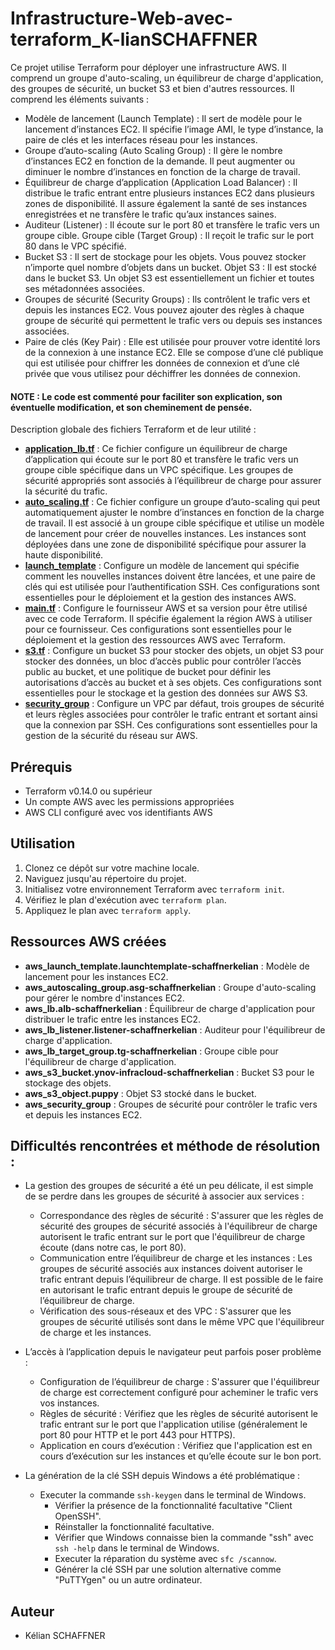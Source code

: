 # Infrastructure-Web-avec-terraform_K-lianSCHAFFNER


Ce projet utilise Terraform pour déployer une infrastructure AWS. Il comprend un groupe d'auto-scaling, un équilibreur de charge d'application, des groupes de sécurité, un bucket S3 et bien d'autres ressources.
Il comprend les éléments suivants :

- Modèle de lancement (Launch Template) : Il sert de modèle pour le lancement d’instances EC2. Il spécifie l’image AMI, le type d’instance, la paire de clés et les interfaces réseau pour les instances.
- Groupe d’auto-scaling (Auto Scaling Group) : Il gère le nombre d’instances EC2 en fonction de la demande. Il peut augmenter ou diminuer le nombre d’instances en fonction de la charge de travail.
- Équilibreur de charge d’application (Application Load Balancer) : Il distribue le trafic entrant entre plusieurs instances EC2 dans plusieurs zones de disponibilité. Il assure également la santé de ses instances enregistrées et ne transfère le trafic qu’aux instances saines.
- Auditeur (Listener) : Il écoute sur le port 80 et transfère le trafic vers un groupe cible.
Groupe cible (Target Group) : Il reçoit le trafic sur le port 80 dans le VPC spécifié.
- Bucket S3 : Il sert de stockage pour les objets. Vous pouvez stocker n’importe quel nombre d’objets dans un bucket.
Objet S3 : Il est stocké dans le bucket S3. Un objet S3 est essentiellement un fichier et toutes ses métadonnées associées.
- Groupes de sécurité (Security Groups) : Ils contrôlent le trafic vers et depuis les instances EC2. Vous pouvez ajouter des règles à chaque groupe de sécurité qui permettent le trafic vers ou depuis ses instances associées.
- Paire de clés (Key Pair) : Elle est utilisée pour prouver votre identité lors de la connexion à une instance EC2. Elle se compose d’une clé publique qui est utilisée pour chiffrer les données de connexion et d’une clé privée que vous utilisez pour déchiffrer les données de connexion.

#### NOTE : Le code est commenté pour faciliter son explication, son éventuelle modification, et son cheminement de pensée.

Description globale des fichiers Terraform et de leur utilité :
- **[application_lb.tf](https://github.com/Dixel1/Infrastructure-Web-avec-terraform_K-lianSCHAFFNER/blob/main/application_lb.tf)** : Ce fichier configure un équilibreur de charge d’application qui écoute sur le port 80 et transfère le trafic vers un groupe cible spécifique dans un VPC spécifique. Les groupes de sécurité appropriés sont associés à l’équilibreur de charge pour assurer la sécurité du trafic.
- **[auto_scaling.tf](https://github.com/Dixel1/Infrastructure-Web-avec-terraform_K-lianSCHAFFNER/blob/main/auto_scaling.tf)** : Ce fichier configure un groupe d’auto-scaling qui peut automatiquement ajuster le nombre d’instances en fonction de la charge de travail. Il est associé à un groupe cible spécifique et utilise un modèle de lancement pour créer de nouvelles instances. Les instances sont déployées dans une zone de disponibilité spécifique pour assurer la haute disponibilité.
- **[launch_template](https://github.com/Dixel1/Infrastructure-Web-avec-terraform_K-lianSCHAFFNER/blob/main/launch_template.tf)** : Configure un modèle de lancement qui spécifie comment les nouvelles instances doivent être lancées, et une paire de clés qui est utilisée pour l’authentification SSH. Ces configurations sont essentielles pour le déploiement et la gestion des instances AWS.
- **[main.tf](https://github.com/Dixel1/Infrastructure-Web-avec-terraform_K-lianSCHAFFNER/blob/main/main.tf)** : Configure le fournisseur AWS et sa version pour être utilisé avec ce code Terraform. Il spécifie également la région AWS à utiliser pour ce fournisseur. Ces configurations sont essentielles pour le déploiement et la gestion des ressources AWS avec Terraform.
- **[s3.tf](https://github.com/Dixel1/Infrastructure-Web-avec-terraform_K-lianSCHAFFNER/blob/main/s3.tf)** : Configure un bucket S3 pour stocker des objets, un objet S3 pour stocker des données, un bloc d’accès public pour contrôler l’accès public au bucket, et une politique de bucket pour définir les autorisations d’accès au bucket et à ses objets. Ces configurations sont essentielles pour le stockage et la gestion des données sur AWS S3.
- **[security_group](https://github.com/Dixel1/Infrastructure-Web-avec-terraform_K-lianSCHAFFNER/blob/main/security_group.tf)** : Configure un VPC par défaut, trois groupes de sécurité et leurs règles associées pour contrôler le trafic entrant et sortant ainsi que la connexion par SSH. Ces configurations sont essentielles pour la gestion de la sécurité du réseau sur AWS.


## Prérequis

- Terraform v0.14.0 ou supérieur
- Un compte AWS avec les permissions appropriées
- AWS CLI configuré avec vos identifiants AWS

## Utilisation

1. Clonez ce dépôt sur votre machine locale.
2. Naviguez jusqu'au répertoire du projet.
3. Initialisez votre environnement Terraform avec `terraform init`.
4. Vérifiez le plan d'exécution avec `terraform plan`.
5. Appliquez le plan avec `terraform apply`.

## Ressources AWS créées

- **aws_launch_template.launchtemplate-schaffnerkelian** : Modèle de lancement pour les instances EC2.
- **aws_autoscaling_group.asg-schaffnerkelian** : Groupe d'auto-scaling pour gérer le nombre d'instances EC2.
- **aws_lb.alb-schaffnerkelian** : Équilibreur de charge d'application pour distribuer le trafic entre les instances EC2.
- **aws_lb_listener.listener-schaffnerkelian** : Auditeur pour l'équilibreur de charge d'application.
- **aws_lb_target_group.tg-schaffnerkelian** : Groupe cible pour l'équilibreur de charge d'application.
- **aws_s3_bucket.ynov-infracloud-schaffnerkelian** : Bucket S3 pour le stockage des objets.
- **aws_s3_object.puppy** : Objet S3 stocké dans le bucket.
- **aws_security_group** : Groupes de sécurité pour contrôler le trafic vers et depuis les instances EC2.

## Difficultés rencontrées et méthode de résolution :

- La gestion des groupes de sécurité a été un peu délicate, il est simple de se perdre dans les groupes de sécurité à associer aux services :
    - Correspondance des règles de sécurité : S'assurer que les règles de sécurité des groupes de sécurité associés à l'équilibreur de charge autorisent le trafic entrant sur le port que l'équilibreur de charge écoute (dans notre cas, le port 80).
    - Communication entre l’équilibreur de charge et les instances : Les groupes de sécurité associés aux instances doivent autoriser le trafic entrant depuis l’équilibreur de charge. Il est possible de le faire en autorisant le trafic entrant depuis le groupe de sécurité de l’équilibreur de charge.
    - Vérification des sous-réseaux et des VPC : S'assurer que les groupes de sécurité utilisés sont dans le même VPC que l'équilibreur de charge et les instances.

- L’accès à l’application depuis le navigateur peut parfois poser problème :
    - Configuration de l’équilibreur de charge : S'assurer que l'équilibreur de charge est correctement configuré pour acheminer le trafic vers vos instances.
    - Règles de sécurité : Vérifiez que les règles de sécurité autorisent le trafic entrant sur le port que l'application utilise (généralement le port 80 pour HTTP et le port 443 pour HTTPS).
    - Application en cours d’exécution : Vérifiez que l'application est en cours d’exécution sur les instances et qu’elle écoute sur le bon port.

- La génération de la clé SSH depuis Windows a été problématique :
    - Executer la commande ```ssh-keygen``` dans le terminal de Windows.
        - Vérifier la présence de la fonctionnalité facultative "Client OpenSSH".
        - Réinstaller la fonctionnalité facultative.
        - Vérifier que Windows connaisse bien la commande "ssh" avec ```ssh -help``` dans le terminal de Windows.
        - Executer la réparation du système avec ```sfc /scannow```.
        - Générer la clé SSH par une solution alternative comme "PuTTYgen" ou un autre ordinateur.

## Auteur

- Kélian SCHAFFNER
